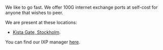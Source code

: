 
We like to go fast. We offer 100G internet exchange ports at self-cost for anyone that wishes to peer.

We are present at these locations:

 - [Kista Gate, Stockholm](https://www.peeringdb.com/fac/5544).

You can find our IXP manager [here](https://sonix.network/).
